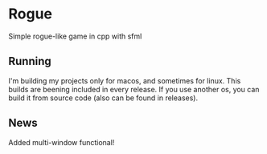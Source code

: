 # Rogue
Simple rogue-like game in cpp with sfml

## Running
I'm building my projects only for macos, and sometimes for linux.
This builds are beening included in every release.
If you use another os, you can build it from source code (also can be found in releases).

## News
Added multi-window functional!
